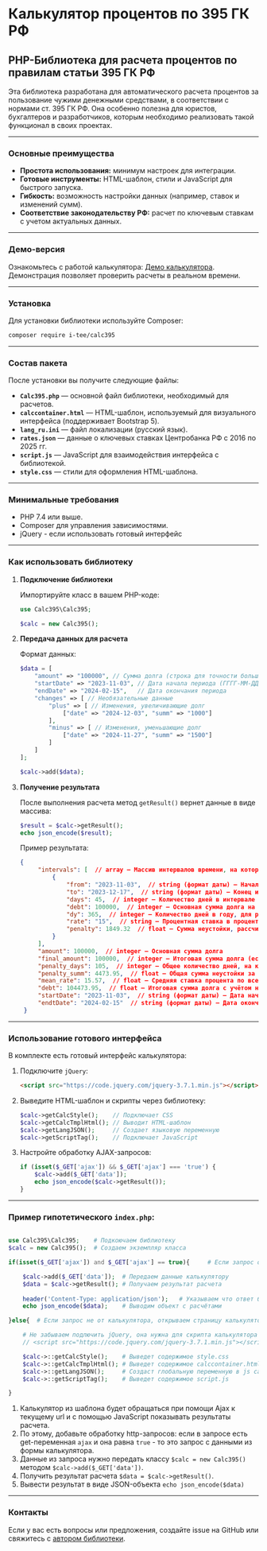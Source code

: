 
# Калькулятор процентов по 395 ГК РФ

## PHP-Библиотека для расчета процентов по правилам статьи 395 ГК РФ

Эта библиотека разработана для автоматического расчета процентов за пользование чужими денежными средствами, в соответствии с нормами ст. 395 ГК РФ. Она особенно полезна для юристов, бухгалтеров и разработчиков, которым необходимо реализовать такой функционал в своих проектах.

---

### Основные преимущества

- **Простота использования:** минимум настроек для интеграции.
- **Готовые инструменты:** HTML-шаблон, стили и JavaScript для быстрого запуска.
- **Гибкость:** возможность настройки данных (например, ставок и изменений сумм).
- **Соответствие законодательству РФ:** расчет по ключевым ставкам с учетом актуальных данных.

---

### Демо-версия

Ознакомьтесь с работой калькулятора: [Демо калькулятора](https://tee.su/calc395).  
Демонстрация позволяет проверить расчеты в реальном времени.

---

### Установка

Для установки библиотеки используйте Composer:

```bash
composer require i-tee/calc395
```

---

### Состав пакета

После установки вы получите следующие файлы:

- **`Calc395.php`** — основной файл библиотеки, необходимый для расчетов.
- **`calccontainer.html`** — HTML-шаблон, используемый для визуального интерфейса (поддерживает Bootstrap 5).
- **`lang_ru.ini`** — файл локализации (русский язык).
- **`rates.json`** — данные о ключевых ставках Центробанка РФ с 2016 по 2025 гг.
- **`script.js`** — JavaScript для взаимодействия интерфейса с библиотекой.
- **`style.css`** — стили для оформления HTML-шаблона.

---

### Минимальные требования

- PHP 7.4 или выше.
- Composer для управления зависимостями.
- jQuery - если использовать готовый интерфейс

---

### Как использовать библиотеку

1. **Подключение библиотеки**

   Импортируйте класс в вашем PHP-коде:

   ```php
   use Calc395\Calc395;

   $calc = new Calc395();
   ```

2. **Передача данных для расчета**

   Формат данных:

   ```php
   $data = [
       "amount" => "100000", // Сумма долга (строка для точности больших значений)
       "startDate" => "2023-11-03", // Дата начала периода (ГГГГ-ММ-ДД)
       "endDate" => "2024-02-15",   // Дата окончания периода
       "changes" => [ // Необязательные данные
           "plus" => [ // Изменения, увеличивающие долг
               ["date" => "2024-12-03", "summ" => "1000"]
           ],
           "minus" => [ // Изменения, уменьшающие долг
               ["date" => "2024-11-27", "summ" => "1500"]
           ]
       ]
   ];

   $calc->add($data);
   ```

3. **Получение результата**

   После выполнения расчета метод `getResult()` вернет данные в виде массива:

   ```php
   $result = $calc->getResult();
   echo json_encode($result);
   ```

   Пример результата:

   ```json
   {
        "intervals": [  // array — Массив интервалов времени, на которые разбивается расчёт
            {
                "from": "2023-11-03",  // string (формат даты) — Начало интервала
                "to": "2023-12-17",  // string (формат даты) — Конец интервала
                "days": 45,  // integer — Количество дней в интервале
                "debt": 100000,  // integer — Основная сумма долга на начало интервала
                "dy": 365,  // integer — Количество дней в году, для расчёта дневной ставки
                "rate": "15",  // string — Процентная ставка в процентах
                "penalty": 1849.32  // float — Сумма неустойки, рассчитанная для этого интервала
            }
        ],
        "amount": 100000,  // integer — Основная сумма долга
        "final_amount": 100000,  // integer — Итоговая сумма долга (если не было изменений)
        "penalty_days": 105,  // integer — Общее количество дней, на которые начислены проценты
        "penalty_summ": 4473.95,  // float — Общая сумма неустойки за все периоды
        "mean_rate": 15.57,  // float — Средняя ставка процента по всем периодам
        "debt": 104473.95,  // float — Итоговая сумма долга с учётом неустойки
        "startDate": "2023-11-03",  // string (формат даты) — Дата начала расчёта
        "endtDate": "2024-02-15"  // string (формат даты) — Дата окончания расчёта
    }
   ```

---

### Использование готового интерфейса

В комплекте есть готовый интерфейс калькулятора:

1. Подключите `jQuery`:

   ```html
   <script src="https://code.jquery.com/jquery-3.7.1.min.js"></script>
   ```

2. Выведите HTML-шаблон и скрипты через библиотеку:

   ```php
   $calc->getCalcStyle();    // Подключает CSS
   $calc->getCalcTmplHtml(); // Выводит HTML-шаблон
   $calc->getLangJSON();     // Создает языковую переменную
   $calc->getScriptTag();    // Подключает JavaScript
   ```

3. Настройте обработку AJAX-запросов:

   ```php
   if (isset($_GET['ajax']) && $_GET['ajax'] === 'true') {
       $calc->add($_GET['data']);
       echo json_encode($calc->getResult());
   }
   ```

---

### Пример гипотетического `index.php`:

```php

use Calc395\Calc395;    # Подкоючаем библиотеку
$calc = new Calc395();  # Создаем экземпляр класса

if(isset($_GET['ajax']) and $_GET['ajax'] == true){     # Если запрос от калькулятора с данными для расчёте

    $calc->add($_GET['data']);  # Передаем данные калькулятору
    $data = $calc->getResult(); # Получаем результат расчета
    
    header('Content-Type: application/json');   # Указываем что ответ будет в вормате JSON
    echo json_encode($data);    # Выводим объект с расчётами

}else{  # Если запрос не от калькулятора, открываем страницу калькулятора

    # Не забываем подлючить jQuery, она нужна для скрипта калькулятора
    // <script src="https://code.jquery.com/jquery-3.7.1.min.js"></script>

    $calc->::getCalcStyle();    # Выведет содержимое style.css
    $calc->::getCalcTmplHtml(); # Выведет содержимое calccontainer.html
    $calc->::getLangJSON();     # Создаст глобальную переменную в js calcLangData с языковыми переменными
    $calc->::getScriptTag();    # Выведет содержимое script.js

}

```

1. Калькулятор из шаблона будет обращаться при помощи Ajax к текущему url и с помощью JavaScript показывать результаты расчета.
2. По этому, добавьте обработку http-запросов: если в запросе есть get-переменная `ajax` и она равна `true` - то это запрос с данными из формы калькулятора.
3. Данные из запроса нужно передать классу `$calc = new Calc395()` методом `$calc->add($_GET['data'])`.
4. Получить результат расчета `$data = $calc->getResult()`.
5. Вывести результат в виде JSON-объекта `echo json_encode($data)`

---

### Контакты

Если у вас есть вопросы или предложения, создайте issue на GitHub или свяжитесь с [автором библиотеки](https://tee.su).

